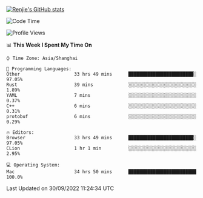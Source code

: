 [![Renjie's GitHub stats](https://github-readme-stats.vercel.app/api?username=liurenjie1024&show_icons=true&theme=chartreuse-dark)](https://github.com/anuraghazra/github-readme-stats)

<!--START_SECTION:waka-->
![Code Time](http://img.shields.io/badge/Code%20Time-222%20hrs%206%20mins-blue)

![Profile Views](http://img.shields.io/badge/Profile%20Views-17-blue)

📊 **This Week I Spent My Time On** 

```text
⌚︎ Time Zone: Asia/Shanghai

💬 Programming Languages: 
Other                    33 hrs 49 mins      ████████████████████████░   97.05% 
Rust                     39 mins             ░░░░░░░░░░░░░░░░░░░░░░░░░   1.89% 
YAML                     7 mins              ░░░░░░░░░░░░░░░░░░░░░░░░░   0.37% 
C++                      6 mins              ░░░░░░░░░░░░░░░░░░░░░░░░░   0.31% 
protobuf                 6 mins              ░░░░░░░░░░░░░░░░░░░░░░░░░   0.29%

🔥 Editors: 
Browser                  33 hrs 49 mins      ████████████████████████░   97.05% 
CLion                    1 hr 1 min          ░░░░░░░░░░░░░░░░░░░░░░░░░   2.95%

💻 Operating System: 
Mac                      34 hrs 50 mins      █████████████████████████   100.0%

```


 Last Updated on 30/09/2022 11:24:34 UTC
<!--END_SECTION:waka-->

